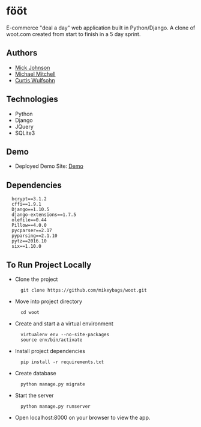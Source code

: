 # fööt
E-commerce "deal a day" web application built in Python/Django. A clone of woot.com created from start to finish in a 5 day sprint.

## Authors
  * [Mick Johnson](https://github.com/mickajohnson)
  * [Michael Mitchell](https://github.com/mikeybags)
  * [Curtis Wulfsohn](https://github.com/cwulfsohn)

## Technologies
  * Python
  * Django
  * JQuery
  * SQLite3
  
## Demo
* Deployed Demo Site: [Demo](http://54.187.237.150/)

## Dependencies
  ```
    bcrypt==3.1.2
    cffi==1.9.1
    Django==1.10.5
    django-extensions==1.7.5
    olefile==0.44
    Pillow==4.0.0
    pycparser==2.17
    pyparsing==2.1.10
    pytz==2016.10
    six==1.10.0
 ```
## To Run Project Locally

* Clone the project
  ```
    git clone https://github.com/mikeybags/woot.git
  ```
* Move into project directory
  ```
    cd woot
  ```
* Create and start a a virtual environment
  ```
    virtualenv env --no-site-packages
    source env/bin/activate
  ```
* Install project dependencies
  ```
    pip install -r requirements.txt
  ```

* Create database
  ```
    python manage.py migrate
  ```
* Start the server
  ```
    python manage.py runserver
  ```
* Open localhost:8000 on your browser to view the app.
